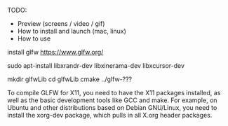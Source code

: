 TODO: 
* Preview (screens / video / gif)
* How to install and launch (mac, linux)
* How to use



install glfw https://www.glfw.org/

sudo apt-install libxrandr-dev libxinerama-dev libxcursor-dev

mkdir glfwLib
cd glfwLib
cmake ../glfw-???

To compile GLFW for X11, you need to have the X11 packages installed, as well as the basic development tools like GCC and make. For example, on Ubuntu and other distributions based on Debian GNU/Linux, you need to install the xorg-dev package, which pulls in all X.org header packages.

